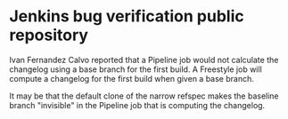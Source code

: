 # Jenkins bug verification public repository

Ivan Fernandez Calvo reported that a Pipeline job would not calculate
the changelog using a base branch for the first build.  A Freestyle
job will compute a changelog for the first build when given a base
branch.

It may be that the default clone of the narrow refspec makes the
baseline branch "invisible" in the Pipeline job that is computing the
changelog.
